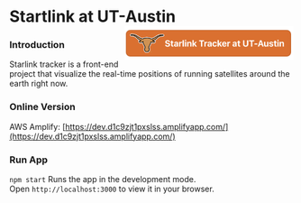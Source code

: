 # Startlink at UT-Austin <img src="/src/assets/images/starlink_logo.png" align="right" width="300" /></a>


### Introduction
Starlink tracker is a front-end project that visualize the real-time positions of running satellites around the earth right now.

### Online Version
AWS Amplify: [https://dev.d1c9zjt1pxslss.amplifyapp.com/](https://dev.d1c9zjt1pxslss.amplifyapp.com/)

### Run App
`npm start`
Runs the app in the development mode.\
Open `http://localhost:3000` to view it in your browser.


